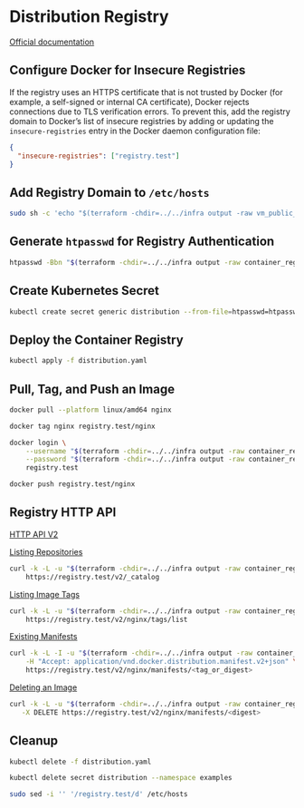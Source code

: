 # Distribution Registry

[Official documentation](https://distribution.github.io/distribution/)

## Configure Docker for Insecure Registries

If the registry uses an HTTPS certificate that is not trusted by Docker (for example, a self-signed or internal CA certificate), Docker rejects connections due to TLS verification errors. To prevent this, add the registry domain to Docker’s list of insecure registries by adding or updating the `insecure-registries` entry in the Docker daemon configuration file:

```json
{
  "insecure-registries": ["registry.test"]
}
```

## Add Registry Domain to `/etc/hosts`

```bash
sudo sh -c 'echo "$(terraform -chdir=../../infra output -raw vm_public_ip) registry.test" >> /etc/hosts'
```

## Generate `htpasswd` for Registry Authentication

```bash
htpasswd -Bbn "$(terraform -chdir=../../infra output -raw container_registry_username)" "$(terraform -chdir=../../infra output -raw container_registry_password)" > htpasswd
```

## Create Kubernetes Secret

```bash
kubectl create secret generic distribution --from-file=htpasswd=htpasswd --namespace examples
```

## Deploy the Container Registry

```bash
kubectl apply -f distribution.yaml
```

## Pull, Tag, and Push an Image

```bash
docker pull --platform linux/amd64 nginx
```

```bash
docker tag nginx registry.test/nginx
```

```bash
docker login \
    --username "$(terraform -chdir=../../infra output -raw container_registry_username)" \
    --password "$(terraform -chdir=../../infra output -raw container_registry_password)" \
    registry.test
```

```bash
docker push registry.test/nginx
```

## Registry HTTP API

[HTTP API V2](https://distribution.github.io/distribution/spec/api/)

[Listing Repositories](https://distribution.github.io/distribution/spec/api/#listing-repositories)

```bash
curl -k -L -u "$(terraform -chdir=../../infra output -raw container_registry_username):$(terraform -chdir=../../infra output -raw container_registry_password)" \
    https://registry.test/v2/_catalog
```

[Listing Image Tags](https://distribution.github.io/distribution/spec/api/#listing-image-tags)

```bash
curl -k -L -u "$(terraform -chdir=../../infra output -raw container_registry_username):$(terraform -chdir=../../infra output -raw container_registry_password)" \
    https://registry.test/v2/nginx/tags/list
```

[Existing Manifests](https://distribution.github.io/distribution/spec/api/#existing-manifests)

```bash
curl -k -L -I -u "$(terraform -chdir=../../infra output -raw container_registry_username):$(terraform -chdir=../../infra output -raw container_registry_password)" \
    -H "Accept: application/vnd.docker.distribution.manifest.v2+json" \
    https://registry.test/v2/nginx/manifests/<tag_or_digest>
```

[Deleting an Image](https://distribution.github.io/distribution/spec/api/#deleting-an-image)

```bash
curl -k -L -u "$(terraform -chdir=../../infra output -raw container_registry_username):$(terraform -chdir=../../infra output -raw container_registry_password)" \
   -X DELETE https://registry.test/v2/nginx/manifests/<digest>
```

## Cleanup

```bash
kubectl delete -f distribution.yaml
```

```bash
kubectl delete secret distribution --namespace examples
```

```bash
sudo sed -i '' '/registry.test/d' /etc/hosts
```
